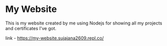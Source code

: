 # My Website
This is my website created by me using Nodejs for showing all my projects and certificates I've got.

link - https://my-website.sujajana2609.repl.co/
